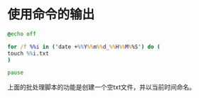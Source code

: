 # 使用命令的输出

```bat
@echo off

for /f %%i in ('date +%%Y%%m%%d_%%H%%M%%S') do (
touch %%i.txt
)

pause
```

上面的批处理脚本的功能是创建一个空txt文件，并以当前时间命名。
